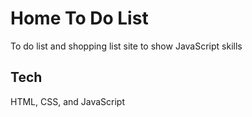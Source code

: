 
# Home To Do List

To do list and shopping list site to show JavaScript skills




## Tech 

HTML, CSS, and JavaScript




